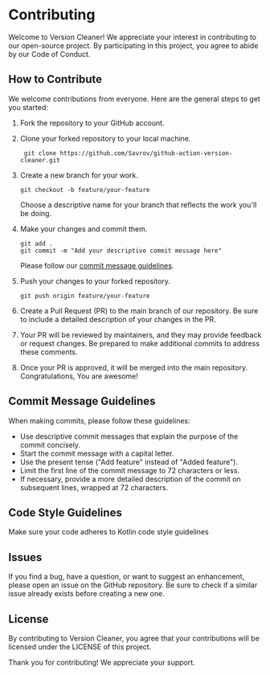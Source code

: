 # Contributing

Welcome to Version Cleaner! We appreciate your interest in contributing to our open-source project. By participating in
this project, you agree to abide by our Code of Conduct.

## How to Contribute

We welcome contributions from everyone. Here are the general steps to get you started:

1. Fork the repository to your GitHub account.
2. Clone your forked repository to your local machine.

   ```
    git clone https://github.com/Savrov/github-action-version-cleaner.git
   ```

3. Create a new branch for your work.

   ```
   git checkout -b feature/your-feature
   ```

   Choose a descriptive name for your branch that reflects the work you'll be doing.

4. Make your changes and commit them.

    ```
   git add .
   git commit -m "Add your descriptive commit message here"
   ```
   Please follow our [commit message guidelines](#commit-message-guidelines).

5. Push your changes to your forked repository.

   ```
   git push origin feature/your-feature
   ```

6. Create a Pull Request (PR) to the main branch of our repository. Be sure to include a detailed description of your
   changes in the PR.

7. Your PR will be reviewed by maintainers, and they may provide feedback or request changes. Be prepared to make
   additional commits to address these comments.

8. Once your PR is approved, it will be merged into the main repository. Congratulations, You are awesome!

## Commit Message Guidelines

When making commits, please follow these guidelines:

- Use descriptive commit messages that explain the purpose of the commit concisely.
- Start the commit message with a capital letter.
- Use the present tense ("Add feature" instead of "Added feature").
- Limit the first line of the commit message to 72 characters or less.
- If necessary, provide a more detailed description of the commit on subsequent lines, wrapped at 72 characters.

## Code Style Guidelines

Make sure your code adheres to Kotlin code style guidelines

## Issues

If you find a bug, have a question, or want to suggest an enhancement, please open an issue on the GitHub repository. Be
sure to check if a similar issue already exists before creating a new one.

## License

By contributing to Version Cleaner, you agree that your contributions will be licensed under the LICENSE of this
project.

Thank you for contributing! We appreciate your support.
